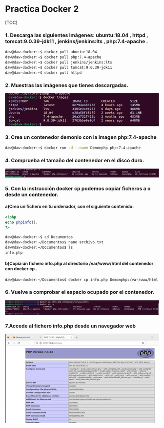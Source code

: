 # Practica Docker 2



[TOC]

### 1. Descarga las siguientes imágenes: ubuntu:18.04 , httpd , tomcat:9.0.39-jdk11 , jenkins/jenkins:lts , php:7.4-apache . 

```bash
daw@daw-docker:~$ docker pull ubuntu:18.04
daw@daw-docker:~$ docker pull php:7.4-apache
daw@daw-docker:~$ docker pull jenkins/jenkins:lts
daw@daw-docker:~$ docker pull tomcat:9.0.39-jdk11
daw@daw-docker:~$ docker pull httpd
```

### 2. Muestras las imágenes que tienes descargadas. 

![image-20230118095349858](assets/image-20230118095349858.png)

### 3. Crea un contenedor demonio con la imagen php:7.4-apache 



```bash
daw@daw-docker:~$ docker run -d --name Demonphp php:7.4-apache
```

### 4. Comprueba el tamaño del contenedor en el disco duro. 

![image-20230118095854341](assets/image-20230118095854341.png)

### 5. Con la instrucción docker cp podemos copiar ficheros a o desde un contenedor. 

#### a)Crea un fichero en tu ordenador, con el siguiente contenido: 

```php
<?php
echo phpinfo();
?>
```

```bash
daw@daw-docker:~$ cd Documentos
daw@daw-docker:~/Documentos$ nano archivo.txt
daw@daw-docker:~/Documentos$ ls
info.php
```

#### b)Copia un fichero info.php al directorio /var/www/html del contenedor con docker cp . 

```bash
daw@daw-docker:~/Documentos$ docker cp info.php Demonphp:/var/www/html
```

### 6. Vuelve a comprobar el espacio ocupado por el contenedor. 

![image-20230118101714580](assets/image-20230118101714580.png)

### 7.Accede al fichero info.php desde un navegador web

![image-20230118103527073](assets/image-20230118103527073.png)